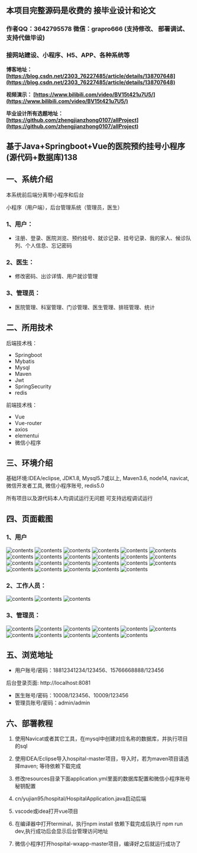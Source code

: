 ## 本项目完整源码是收费的  接毕业设计和论文

### 作者QQ：3642795578 微信：grapro666 (支持修改、 部署调试、 支持代做毕设)

### 接网站建设、小程序、H5、APP、各种系统等

**博客地址：
[https://blog.csdn.net/2303_76227485/article/details/138707648](https://blog.csdn.net/2303_76227485/article/details/138707648)**

**视频演示：
[https://www.bilibili.com/video/BV15t421u7U5/](https://www.bilibili.com/video/BV15t421u7U5/)**

**毕业设计所有选题地址：
[https://github.com/zhengjianzhong0107/allProject](https://github.com/zhengjianzhong0107/allProject)**

## 基于Java+Springboot+Vue的医院预约挂号小程序(源代码+数据库)138

## 一、系统介绍
本系统前后端分离带小程序和后台

小程序（用户端），后台管理系统（管理员，医生）

### 1、用户：
- 注册、登录、医院浏览、预约挂号、就诊记录、挂号记录、我的家人、候诊队列、个人信息、忘记密码
### 2、医生：
- 修改密码、出诊详情、用户就诊管理
### 3、管理员：
- 医院管理、科室管理、门诊管理、医生管理、排班管理、统计

## 二、所用技术

后端技术栈：

- Springboot
- Mybatis
- Mysql
- Maven
- Jwt
- SpringSecurity
- redis

前端技术栈：

- Vue 
- Vue-router 
- axios 
- elementui
- 微信小程序

## 三、环境介绍

基础环境:IDEA/eclipse, JDK1.8, Mysql5.7或以上, Maven3.6, node14, navicat, 微信开发者工具, 微信小程序账号, redis5.0

所有项目以及源代码本人均调试运行无问题 可支持远程调试运行

## 四、页面截图
### 1、用户
![contents](./picture/picture1.png)
![contents](./picture/picture2.png)
![contents](./picture/picture3.png)
![contents](./picture/picture4.png)
![contents](./picture/picture5.png)
![contents](./picture/picture6.png)
![contents](./picture/picture7.png)
![contents](./picture/picture8.png)
![contents](./picture/picture9.png)
![contents](./picture/picture10.png)
![contents](./picture/picture11.png)
![contents](./picture/picture12.png)
![contents](./picture/picture13.png)
![contents](./picture/picture14.png)
![contents](./picture/picture15.png)
![contents](./picture/picture16.png)
![contents](./picture/picture17.png)
![contents](./picture/picture18.png)
![contents](./picture/picture19.png)
![contents](./picture/picture20.png)
![contents](./picture/picture21.png)
![contents](./picture/picture22.png)
![contents](./picture/picture23.png)

### 2、工作人员：
![contents](./picture/picture24.png)
![contents](./picture/picture25.png)
![contents](./picture/picture26.png)

### 3、管理员：
![contents](./picture/picture27.png)
![contents](./picture/picture28.png)
![contents](./picture/picture29.png)
![contents](./picture/picture30.png)
![contents](./picture/picture31.png)
![contents](./picture/picture32.png)
![contents](./picture/picture33.png)
![contents](./picture/picture34.png)
![contents](./picture/picture35.png)
![contents](./picture/picture36.png)
![contents](./picture/picture37.png)
## 五、浏览地址
- 用户账号/密码：18812341234/123456、15766668888/123456

后台登录页面: http://localhost:8081

- 医生账号/密码：10008/123456、10009/123456
- 管理员账号/密码：admin/admin

## 六、部署教程

1. 使用Navicat或者其它工具，在mysql中创建对应名称的数据库，并执行项目的sql

2. 使用IDEA/Eclipse导入hospital-master项目，导入时，若为maven项目请选择maven; 等待依赖下载完成

3. 修改resources目录下面application.yml里面的数据库配置和微信小程序账号秘钥配置

4. cn/yujian95/hospital/HospitalApplication.java启动后端

5. vscode或idea打开vue项目

6. 在编译器中打开terminal，执行npm install 依赖下载完成后执行 npm run dev,执行成功后会显示后台管理访问地址

7. 微信小程序打开hospital-wxapp-master项目，编译好之后就运行成功了


